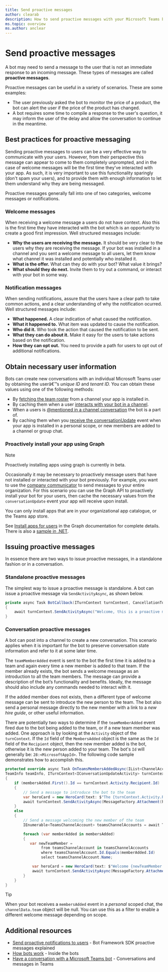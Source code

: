 ```yaml
---
title: Send proactive messages
author: clearab
description: How to send proactive messages with your Microsoft Teams bot.
ms.topic: overview
ms.author: anclear
---
```

# Send proactive messages

<!-- Update -->

A bot may need to send a message to the user that is not an immediate response to an incoming message. These types of messages are called **proactive messages**.  

Proactive messages can be useful in a variety of scenarios. These are some examples:  

- The user previously asked the bot to monitor the price of a product, the bot can alert the user if the price of the product has changed.
- A bot requires some time to compile a response to the user's question, it may inform the user of the delay and allow the conversation to continue in the meantime.

## Best practices for proactive messaging

Sending proactive messages to users can be a very effective way to communicate with your users. However, from their perspective this message can appear to come to them completely unprompted, and in the case of welcome messages will be the first time they've interacted with your app. As such, it is very important to use this functionality sparingly (don't spam your users), and to provide them with enough information to let them understand why they are being messaged.

Proactive messages generally fall into one of two categories, welcome messages or notifications.

### Welcome messages

When receiving a welcome message a users do not have context. Also this is the first time they have interacted with the bot which is an opportunity to create a good first impression. Well structured messages include:

- **Why the users are receiving the message.** It should be very clear to the users why they are receiving the message. If your bot was installed in a channel and you sent a welcome message to all users, let them know what channel it was installed and potentially who installed it.
- **What is the offer.** What can they do with your bot? What value it brings?
- **What should they do next.** Invite them to try out a command, or interact with your bot in some way.

### Notification messages

When sending notifications, assure that the users have a clear path to take common actions, and a clear understanding of why the notification ocurred. Well structured messages include:

- **What happened.** A clear indication of what caused the notification.
- **What it happened to.** What item was updated to cause the notification.
- **Who did it.** Who took the action that caused the notification to be sent.
- **What they can do about it.** Make it easy for the users to take actions based on the notification.
- **How they can opt out.** You need to provide a path for users to opt out of additional notifications.

## Obtain necessary user information

Bots can create new conversations with an individual Microsoft Teams user by obtaining the userâ€™s *unique ID* and *tenant ID.* You can obtain these values using one of the following methods:

<!-- WARNING: Verify. Please, verify these links; they point to topics in the _old folder.-->

- By [fetching the team roster](../../../_old/concepts/bots/bots-context.md#fetching-the-team-roster) from a channel your app is installed in.
- By caching them when a user [interacts with your bot in a channel](../../../_old/concepts/bots/bot-conversations/bots-conv-channel.md).
- When a users is [@mentioned in a channel conversation](../../../_old/concepts/bots/bot-conversations/bots-conv-channel.md#-mentions) the bot is a part of.
- By caching them when you [receive the conversationUpdate](../../../_old/concepts/bots/bots-notifications.md#team-member-or-bot-addition) event when your app is installed in a personal scope, or new members are added to a channel or group chat.



### Proactively install your app using Graph

> [!Note]
> Proactively installing apps using graph is currently in beta.

Occasionally it may be necessary to proactively message users that have not installed or interacted with your bot previously. For example, you want to use the [company communicator](../../../samples/app-templates.md#company-communicator) to send messages to your entire organization. For this scenario you can use the Graph API to proactively install your bot for your users, then cache the necessary values from the `conversationUpdate` event your app will receive upon install.

You can only install apps that are in your organizational app catalogue, or the Teams app store.

See [Install apps for users](https://docs.microsoft.com/graph/teams-proactive-messaging) in the Graph documentation for complete details. There is also a [sample in .NET](https://github.com/microsoftgraph/contoso-airlines-teams-sample/blob/283523d45f5ce416111dfc34b8e49728b5012739/project/Models/GraphService.cs#L176).


## Issuing proactive messages

In essence there are two ways to issue proactive messages, in a standalone fashion or in a conversation.
 
### Standalone proactive messages

The simplest way to issue a proactive message is standalone. A bot can issue a proactive message via `SendActivityAsync`, as shown below.

```cs
private async Task BotCallback(ITurnContext turnContext, CancellationToken cancellationToken)
{
    await turnContext.SendActivityAsync("Welcome, this is a proactive message.");
}
```

### Conversation proactive messages

A bot can post into a channel to create a new conversation. This scenario applies when it is important for the bot to preserve conversation state information and refer to it at some later time.

The `teamMemberAdded` event is sent to the bot the first time it is added to a team and again every time a new member is added to that team.
If the member already exists, the bot sends a welcome message as an introduction to all the team members. The message can provide a description of the bot’s functionality and benefits. Ideally, the message should also include any commands needed to interact with it. 

If the added member does not exists, then a different type of welcome message can be sent to introduce the new person to the team.  The bot also send a personal message directly to the new member with a link to a *new hire guide*, or other useful information. 

There are potentially two ways to determine if the `teamMemberAdded` event fired due to the bot being added to the team, or if a new team member was added.  One approach is by looking at the `Activity` object of the `turnContext`.  If the `Id` field of the `MembersAdded` object is the same as the `Id` field of the `Recipient` object, then the new member added is the bot, otherwise it is the new person added to your team.  The bot's `Id` will generally be: `28:<MicrosoftAppId>`.  The following code sample demonstrates how to accomplish this.

```cs
protected override async Task OnTeamsMembersAddedAsync(IList<ChannelAccount> membersAdded,
TeamInfo teamInfo, ITurnContext<IConversationUpdateActivity> turnContext, CancellationToken cancellationToken)
{
    if (membersAdded.First().Id == turnContext.Activity.Recipient.Id)
    {
        // Send a message to introduce the bot to the team
        var heroCard = new HeroCard(text: $"The {turnContext.Activity.Recipient.Name} bot has joined {teamInfo.Name}");
        await turnContext.SendActivityAsync(MessageFactory.Attachment(heroCard.ToAttachment()), cancellationToken);
    }
    else
    {
        // Send a message welcoming the new member of the team
        IEnumerable<TeamsChannelAccount> teamsChannelAccounts = await TeamsInfo.GetMembersAsync(turnContext, cancellationToken);

        foreach (var memberAdded in membersAdded)
        {
           var newTeamMember =
                from teamsChannelAccount in teamsChannelAccounts
                where teamsChannelAccount.Id.Equals(memberAdded.Id)
                select teamsChannelAccount.Name;

            var heroCard = new HeroCard(text: $"Welcome {newTeamMember.First()}, the newest member of {teamInfo.Name} team.");
            await turnContext.SendActivityAsync(MessageFactory.Attachment(heroCard.ToAttachment()), cancellationToken);
        }
    }
}

```

> [!TIP]
> When your bot receives a `membersAdded` event in a *personal* scoped chat, the `channelData.team` object will be null. You can use this as a filter to enable a different welcome message depending on scope.

## Additional resources

- [Send proactive notifications to users](https://docs.microsoft.com/azure/bot-service/bot-builder-howto-proactive-message?view=azure-bot-service-4.0&tabs=csharp) - Bot Framework SDK proactive messages explained
- [How bots work](https://docs.microsoft.com/azure/bot-service/bot-builder-basics?view=azure-bot-service-4.0&tabs=csharp) - Inside the bots
- [Have a conversation with a Microsoft Teams bot](../../../_old/concepts/bots/bot-conversations/bots-conversations.md) - Conversations and messages in Teams
